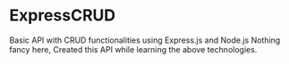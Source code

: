 # ExpressCRUD
Basic API with CRUD functionalities using Express.js and Node.js
Nothing fancy here, Created this API while learning the above technologies. 
